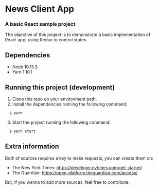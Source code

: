 # News Client App
### A basic React sample project

The objective of this project is to demonstrate a basic implementation of React app, using Redux to control states.

## Dependencies

- Node 10.15.3
- Yarn 1.10.1

## Running this project (development)

1. Clone this repo on your environment path.
2. Install the dependencies running the following command:
```sh
  $ yarn
```
3. Start the project running the following command:
```sh
  $ yarn start
```

## Extra information

Both of sources requires a key to make requests, you can create them on:

- The New York Times: https://developer.nytimes.com/get-started
- The Guardian: https://open-platform.theguardian.com/access/

But, if you wanna to add more sources, feel free to contribute.